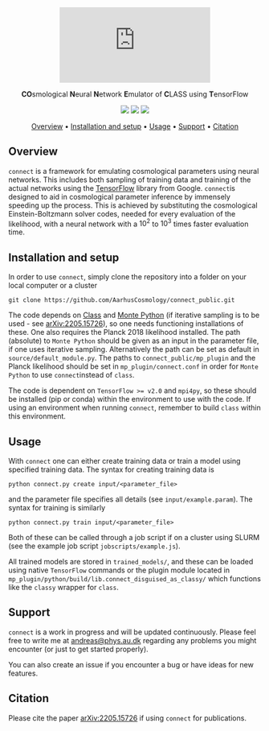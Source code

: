 <div align="center">

![connect_logo.pdf](https://github.com/AarhusCosmology/connect_public/files/9735106/connect_logo.pdf)

**CO**smological **N**eural **N**etwork **E**mulator of **C**LASS using **T**ensorFlow

![](https://img.shields.io/badge/Python-181717?style=plastic&logo=python)
![](https://img.shields.io/badge/Tensorflow-181717?style=plastic&logo=tensorflow)
![](https://img.shields.io/badge/Author-Andreas%20Nygaard-181717?style=plastic)

[Overview](#overview) •
[Installation and setup](#installation-and-setup) •
[Usage](#usage) •
[Support](#support) • 
[Citation](#citation)

</div>

## Overview
```connect``` is a framework for emulating cosmological parameters using neural networks. This includes both sampling of training data and training of the actual networks using the [TensorFlow](https://www.tensorflow.org) library from Google. ```connect```is designed to aid in cosmological parameter inference by immensely speeding up the process. This is achieved by substituting the cosmological Einstein-Boltzmann solver codes, needed for every evaluation of the likelihood, with a neural network with a $10^2$ to $10^3$ times faster evaluation time. 

## Installation and setup
In order to use ```connect```, simply clone the repository into a folder on your local computer or a cluster
```
git clone https://github.com/AarhusCosmology/connect_public.git
```
The code depends on [Class](https://github.com/lesgourg/class_public) and [Monte Python](https://github.com/brinckmann/montepython_public) (if iterative sampling is to be used - see [arXiv:2205.15726](https://arxiv.org/abs/2205.15726)), so one needs functioning installations of these. One also requires the Planck 2018 likelihood installed. The path (absolute) to ```Monte Python``` should be given as an input in the parameter file, if one uses iterative sampling. Alternatively the path can be set as default in ```source/default_module.py```. The paths to ```connect_public/mp_plugin``` and the Planck likelihood should be set in ```mp_plugin/connect.conf``` in order for ```Monte Python``` to use ```connect```instead of ```class```. 

The code is dependent on ```TensorFlow >= v2.0``` and ```mpi4py```, so these should be installed (pip or conda) within the environment to use with the code. If using an environment when running ```connect```, remember to build ```class``` within this environment.

## Usage
With ```connect``` one can either create training data or train a model using specified training data. The syntax for creating training data is
```
python connect.py create input/<parameter_file>
```
and the parameter file specifies all details (see ```input/example.param```). The syntax for training is similarly
```
python connect.py train input/<parameter_file>
```
Both of these can be called through a job script if on a cluster using SLURM (see the example job script ```jobscripts/example.js```).

All trained models are stored in ```trained_models/```, and these can be loaded using native ```TensorFlow``` commands or the plugin module located in ```mp_plugin/python/build/lib.connect_disguised_as_classy/``` which functions like the ```classy``` wrapper for ```class```.

## Support
```connect``` is a work in progress and will be updated continuously. Please feel free to write me at andreas@phys.au.dk regarding any problems you might encounter (or just to get started properly). 

You can also create an issue if you encounter a bug or have ideas for new features.

## Citation
Please cite the paper [arXiv:2205.15726](https://arxiv.org/abs/2205.15726) if using ```connect``` for publications. 